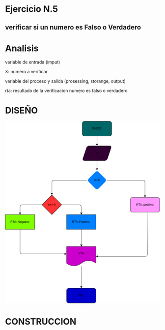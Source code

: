 # Ejercicio N.5

## verificar si un numero es Falso o Verdadero

# Analisis

variable de entrada (imput)

X: numero a verificar

variable del proceso y salida (prosessing, storange, output)

rta: resultado de la verificacion numero es falso o verdadero 

# DISEÑO

![Diagrama de flujo](Diagrama.png "diagrama de flujo")

# CONSTRUCCION

